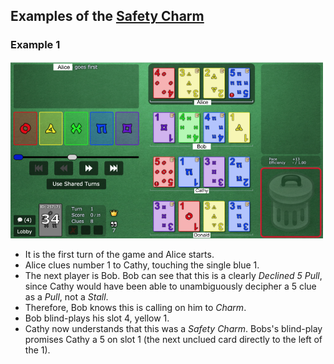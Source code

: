 ## Examples of the [Safety Charm](../Reference.md#the-safety-charm-declined-5-pull)

### Example 1

![Example Screenshot](https://github.com/Zamiell/hanabi-conventions/blob/master/img/examples/safety_charm1.png)

- It is the first turn of the game and Alice starts.
- Alice clues number 1 to Cathy, touching the single blue 1.
- The next player is Bob. Bob can see that this is a clearly *Declined 5 Pull*, since Cathy would have been able to unambiguously decipher a 5 clue as a *Pull*, not a *Stall*.
- Therefore, Bob knows this is calling on him to *Charm*.
- Bob blind-plays his slot 4, yellow 1.
- Cathy now understands that this was a *Safety Charm*. Bobs's blind-play promises Cathy a 5 on slot 1 (the next unclued card directly to the left of the 1).

